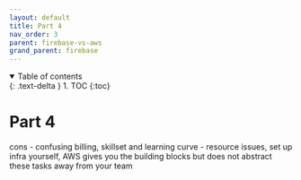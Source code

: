 ```yaml
---
layout: default
title: Part 4
nav_order: 3
parent: firebase-vs-aws
grand_parent: firebase
---
```


<details open markdown="block">
  <summary>
    Table of contents
  </summary>
  {: .text-delta }
1. TOC
{:toc}
</details>

# Part 4

cons - confusing billing, skillset and learning curve - resource issues, set up infra yourself, AWS gives you the building blocks but does not abstract these tasks away from your team